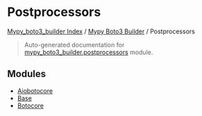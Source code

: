 # Postprocessors

[Mypy_boto3_builder Index](../../README.md#mypy_boto3_builder-index) /
[Mypy Boto3 Builder](../index.md#mypy-boto3-builder) /
Postprocessors

> Auto-generated documentation for [mypy_boto3_builder.postprocessors](https://github.com/youtype/mypy_boto3_builder/blob/main/mypy_boto3_builder/postprocessors/__init__.py) module.

## Modules

- [Aiobotocore](./aiobotocore.md)
- [Base](./base.md)
- [Botocore](./botocore.md)
